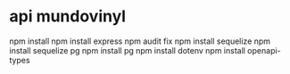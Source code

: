 # api mundovinyl
npm install
npm install express
npm audit fix
npm install sequelize
npm install sequelize pg
npm install pg
npm install dotenv
npm install openapi-types
